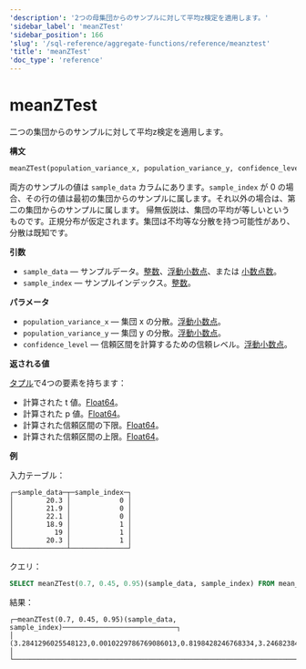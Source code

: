 ```yaml
---
'description': '2つの母集団からのサンプルに対して平均z検定を適用します。'
'sidebar_label': 'meanZTest'
'sidebar_position': 166
'slug': '/sql-reference/aggregate-functions/reference/meanztest'
'title': 'meanZTest'
'doc_type': 'reference'
---
```



# meanZTest

二つの集団からのサンプルに対して平均z検定を適用します。

**構文**

```sql
meanZTest(population_variance_x, population_variance_y, confidence_level)(sample_data, sample_index)
```

両方のサンプルの値は `sample_data` カラムにあります。`sample_index` が 0 の場合、その行の値は最初の集団からのサンプルに属します。それ以外の場合は、第二の集団からのサンプルに属します。
帰無仮説は、集団の平均が等しいというものです。正規分布が仮定されます。集団は不均等な分散を持つ可能性があり、分散は既知です。

**引数**

- `sample_data` — サンプルデータ。[整数](../../../sql-reference/data-types/int-uint.md)、[浮動小数点](../../../sql-reference/data-types/float.md)、または [小数点数](../../../sql-reference/data-types/decimal.md)。
- `sample_index` — サンプルインデックス。[整数](../../../sql-reference/data-types/int-uint.md)。

**パラメータ**

- `population_variance_x` — 集団 x の分散。[浮動小数点](../../../sql-reference/data-types/float.md)。
- `population_variance_y` — 集団 y の分散。[浮動小数点](../../../sql-reference/data-types/float.md)。
- `confidence_level` — 信頼区間を計算するための信頼レベル。[浮動小数点](../../../sql-reference/data-types/float.md)。

**返される値**

[タプル](../../../sql-reference/data-types/tuple.md)で4つの要素を持ちます：

- 計算された t 値。[Float64](../../../sql-reference/data-types/float.md)。
- 計算された p 値。[Float64](../../../sql-reference/data-types/float.md)。
- 計算された信頼区間の下限。[Float64](../../../sql-reference/data-types/float.md)。
- 計算された信頼区間の上限。[Float64](../../../sql-reference/data-types/float.md)。

**例**

入力テーブル：

```text
┌─sample_data─┬─sample_index─┐
│        20.3 │            0 │
│        21.9 │            0 │
│        22.1 │            0 │
│        18.9 │            1 │
│          19 │            1 │
│        20.3 │            1 │
└─────────────┴──────────────┘
```

クエリ：

```sql
SELECT meanZTest(0.7, 0.45, 0.95)(sample_data, sample_index) FROM mean_ztest
```

結果：

```text
┌─meanZTest(0.7, 0.45, 0.95)(sample_data, sample_index)────────────────────────────┐
│ (3.2841296025548123,0.0010229786769086013,0.8198428246768334,3.2468238419898365) │
└──────────────────────────────────────────────────────────────────────────────────┘
```
